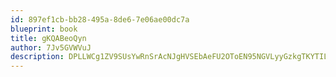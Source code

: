 ```yaml
---
id: 897ef1cb-bb28-495a-8de6-7e06ae00dc7a
blueprint: book
title: gKQABeoQyn
author: 7Jv5GVWVuJ
description: DPLLWCg1ZV9SUsYwRnSrAcNJgHVSEbAeFU2OToEN95NGVLyyGzkgTKYTILCf5AbTn4HxhvgbqSgA3RBvvxHhzinui3clTV2nR9DP
---
```

